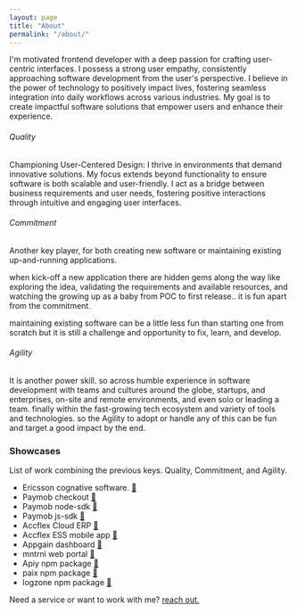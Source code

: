 ```yaml
---
layout: page
title: "About"
permalink: "/about/"
---
```


I'm motivated frontend developer with a deep passion for crafting user-centric interfaces. I possess a strong user empathy, consistently approaching software development from the user's perspective. I believe in the power of technology to positively impact lives, fostering seamless integration into daily workflows across various industries. My goal is to create impactful software solutions that empower users and enhance their experience.

###### Quality

Championing User-Centered Design: I thrive in environments that demand innovative solutions.  My focus extends beyond functionality to ensure software is both scalable and user-friendly. I act as a bridge between business requirements and user needs, fostering positive interactions through intuitive and engaging user interfaces.

###### Commitment

Another key player, for both creating new software or maintaining existing up-and-running applications.

when kick-off a new application there are hidden gems along the way like exploring the idea, validating the requirements and available resources, and watching the growing up as a baby from POC to first release.. it is fun apart from the commitment.

maintaining existing software can be a little less fun than starting one from scratch but it is still a challenge and opportunity to fix, learn, and develop.

###### Agility

It is another power skill. so across humble experience in software development with teams and cultures around the globe, startups, and enterprises, on-site and remote environments, and even solo or leading a team. finally within the fast-growing tech ecosystem and variety of tools and technologies. so the Agility to adopt or handle any of this can be fun and target a good impact by the end.


<h3>Showcases</h3>

List of work combining the previous keys. Quality, Commitment, and Agility.

<ul class="showcases-list">
  <li>Ericsson cognative software. <a href="https://www.ericsson.com/en/portfolio/cloud-software-and-services/cognitive-network--solutions/cognitive-software">🔗</a></li>
  <li>Paymob checkout <a href="https://paymob.com/en/checkout">🔗</a></li>
  <li>Paymob node-sdk <a href="https://github.com/PaymobAccept/paymob-node">🔗</a></li>
  <li>Paymob js-sdk <a href="https://github.com/PaymobAccept/paymob-node">🔗</a></li>
  <li>Accflex Cloud ERP <a href="https://cloud.accflex.com/">🔗</a></li>
  <li>Accflex ESS mobile app <a href="https://accflex.com/en/Accounts-programs/ESS--App">🔗</a></li>
  <li>Appgain dashboard <a href="https://dashboard.appgain.io/">🔗</a></li>
  <li>mntrni web portal <a href="https://mntrni.com/login">🔗</a></li>
  <li>Apiy npm package <a href="https://www.npmjs.com/package/apiy">🔗</a></li>
  <li>paix npm package <a href="https://www.npmjs.com/package/paix">🔗</a></li>
  <li>logzone npm package <a href="https://www.npmjs.com/package/logzone">🔗</a></li>
</ul>

Need a service or want to work with me? <a href="mailto:muhammedmoussa@hotmail.com">reach out.</a>

